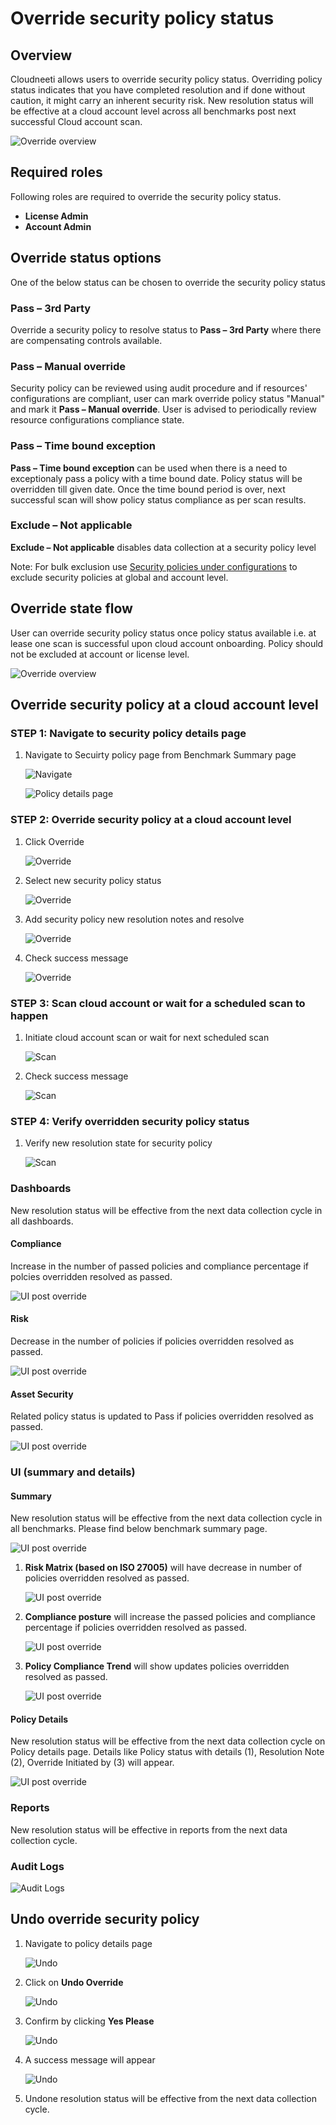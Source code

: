 # Override security policy status

## Overview

Cloudneeti allows users to override security policy status. Overriding policy status indicates that you have completed resolution and if done without caution, it might carry an inherent security risk. New resolution status will be effective at a cloud account level across all benchmarks post next successful Cloud account scan.

![Override overview](.././images/overridePolicyStatus/overview.png#thumbnail_1)

## Required roles

Following roles are required to override the security policy status.
- **License Admin**
- **Account Admin**

## Override status options

One of the below status can be chosen to override the security policy status

### Pass – 3rd Party
Override a security policy to resolve status to **Pass – 3rd Party** where there are compensating controls available. 


### Pass – Manual override

Security policy can be reviewed using audit procedure and if resources' configurations are compliant, user can mark override policy status "Manual" and mark it **Pass – Manual override**. User is advised to periodically review resource configurations compliance state. 


### Pass – Time bound exception

**Pass – Time bound exception** can be used when there is a need to exceptionaly pass a policy with a time bound date. Policy status will be overridden till given date. Once the time bound period is over, next successful scan will show policy status compliance as per scan results.

### Exclude – Not applicable

**Exclude – Not applicable** disables data collection at a security policy level

Note: For bulk exclusion use [Security policies under configurations](../../securityPolicyExclusions/) to exclude security policies at global and account level.


## Override state flow

User can override security policy status once policy status available  i.e. at lease one scan is successful upon cloud account onboarding. Policy should not be excluded at account or license level.

![Override overview](.././images/overridePolicyStatus/OverrideFlow.png#thumbnail_1)

## Override security policy at a cloud account level

### STEP 1: Navigate to security policy details page

1. Navigate to Secuirty policy page from Benchmark Summary page

    ![Navigate](.././images/overridePolicyStatus/benchmark.png#thumbnail)

    ![Policy details page](.././images/overridePolicyStatus/policy_details_page.png#thumbnail)


### STEP 2: Override security policy at a cloud account level 

1. Click Override

    ![Override](.././images/overridePolicyStatus/override.png#thumbnail)

2. Select new security policy status

    ![Override](.././images/overridePolicyStatus/override_1.png#thumbnail)

3. Add security policy new resolution notes and resolve

    ![Override](.././images/overridePolicyStatus/override_2.png#thumbnail_1)

4. Check success message

    ![Override](.././images/overridePolicyStatus/rescan_1.png#thumbnail_1)


### STEP 3: Scan cloud account or wait for a scheduled scan to happen

1. Initiate cloud account scan or wait for next scheduled scan

    ![Scan](.././images/overridePolicyStatus/rescan_2.png#thumbnail_1)

2. Check success message

    ![Scan](.././images/overridePolicyStatus/rescan_3.png#thumbnail_1)

### STEP 4: Verify overridden security policy status

1. Verify new resolution state for security policy

    ![Scan](.././images/overridePolicyStatus/Overridden_1.png#thumbnail_1)

### Dashboards 

 <!-- brief explanation of the Risk, policy compliance and trend charts. Just 1 image and highlight the override status on the dashboard -->
 New resolution status will be effective from the next data collection cycle in all dashboards.

#### Compliance

Increase in the number of passed policies and compliance percentage if polcies overridden resolved as passed.

![UI post override](.././images/overridePolicyStatus/Overridden_Compliance.png#thumbnail_1)

#### Risk

Decrease in the number of policies if policies overridden resolved as passed.

![UI post override](.././images/overridePolicyStatus/Overridden_Risk.png#thumbnail_1)

#### Asset Security

Related policy status is updated to Pass if policies overridden resolved as passed.

![UI post override](.././images/overridePolicyStatus/Overridden_Asset.png#thumbnail_1)


### UI (summary and details) 

#### Summary 

​New resolution status will be effective from the next data collection cycle in all benchmarks. Please find below benchmark summary page.

![UI post override](.././images/overridePolicyStatus/BenchmarkSummary.png#thumbnail_1)


1. **Risk Matrix (based on ISO 27005)** will have decrease  in number of policies overridden resolved as passed.

    ![UI post override](.././images/overridePolicyStatus/risk.png#thumbnail_1)

2. **Compliance posture** will increase the passed policies and compliance percentage if policies overridden resolved as passed.

    ![UI post override](.././images/overridePolicyStatus/policyCompliance.png#thumbnail_1)

3. **Policy Compliance Trend** will show updates policies overridden resolved as passed.

    ![UI post override](.././images/overridePolicyStatus/trend.png#thumbnail_1)

#### Policy Details

New resolution status will be effective from the next data collection cycle on Policy details page. Details like Policy status with details (1), Resolution Note (2), Override Initiated by (3) will appear.

![UI post override](.././images/overridePolicyStatus/Overridden_1.png#thumbnail_1)


### Reports

New resolution status will be effective in reports from the next data collection cycle.


### Audit Logs

![Audit Logs](.././images/overridePolicyStatus/AuditLog.png#thumbnail_1)


## Undo override security policy 

1. Navigate to policy details page

    ![Undo](.././images/overridePolicyStatus/undo_1.png#thumbnail_1)

2. Click on **Undo Override**

    ![Undo](.././images/overridePolicyStatus/undo_2.png#thumbnail_1)

3. Confirm by clicking **Yes Please**

    ![Undo](.././images/overridePolicyStatus/undo_3.png#thumbnail_1)

4. A success message will appear

    ![Undo](.././images/overridePolicyStatus/undo_4.png#thumbnail_1)

5. Undone resolution status will be effective from the next data collection cycle.



